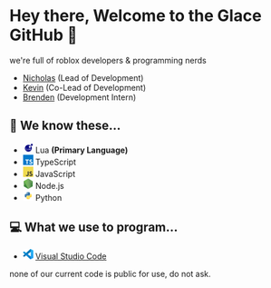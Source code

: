 # Hey there, Welcome to the Glace GitHub 🤠

we're full of roblox developers & programming nerds

* [Nicholas](https://github.com/Nickanda) (Lead of Development)
* [Kevin](https://github.com/uhKevinMC) (Co-Lead of Development)
* [Brenden](https://github.com/PizzaGam0r) (Development Intern)

## 🧠 We know these...

* <img height="18" src="https://github.com/github/explore/blob/main/topics/lua/lua.png?raw=true"> Lua **(Primary Language)**
* <img height="18" src="https://github.com/github/explore/blob/main/topics/typescript/typescript.png?raw=true"> TypeScript
* <img height="18" src="https://github.com/github/explore/blob/main/topics/javascript/javascript.png?raw=true"> JavaScript
* <img height="18" src="https://github.com/github/explore/blob/main/topics/nodejs/nodejs.png?raw=true"> Node.js
* <img height="18" src="https://github.com/github/explore/blob/main/topics/python/python.png?raw=true"> Python

## 💻 What we use to program...

* <img height="18" src="https://github.com/github/explore/blob/main/topics/visual-studio-code/visual-studio-code.png?raw=true"> [Visual Studio Code](https://code.visualstudio.com/)

none of our current code is public for use, do not ask.
